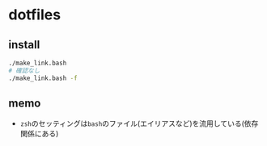 # dotfiles

## install

```bash
./make_link.bash
# 確認なし
./make_link.bash -f
```

## memo

- `zsh`のセッティングは`bash`のファイル(エイリアスなど)を流用している(依存関係にある)
